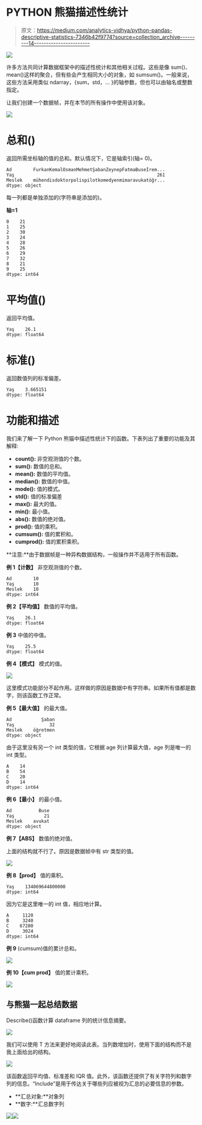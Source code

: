 # PYTHON 熊猫描述性统计

> 原文：<https://medium.com/analytics-vidhya/python-pandas-descriptive-statistics-7346b42f9774?source=collection_archive---------14----------------------->

![](img/3aeca5315131a43c00651a7b2b97d69a.png)

许多方法共同计算数据框架中的描述性统计和其他相关过程。这些是像 sum()、mean()这样的聚合，但有些会产生相同大小的对象，如 sumsum()。一般来说，这些方法采用类似 ndarray，{sum，std，... }的轴参数，但也可以由轴名或整数指定。

让我们创建一个数据帧，并在本节的所有操作中使用该对象。

![](img/d411a1f6a614b93ae546ca0b055f5647.png)

# 总和()

返回所需坐标轴的值的总和。默认情况下，它是轴索引(轴= 0)。

```
Ad        FurkanKemalOsmanMehmetŞabanZeynepFatmaBuseİrem...
Yaş                                                     261
Meslek    mühendisdoktorpolispilotkomedyenmimaravukatöğr...
dtype: object
```

每一列都是单独添加的(字符串是添加的)。

**轴=1**

```
0    21
1    25
2    30
3    24
4    28
5    26
6    29
7    32
8    21
9    25
dtype: int64
```

# 平均值()

返回平均值。

```
Yaş    26.1
dtype: float64
```

# 标准()

返回数值列的标准偏差。

```
Yaş    3.665151
dtype: float64
```

# 功能和描述

我们来了解一下 Python 熊猫中描述性统计下的函数。下表列出了重要的功能及其解释:

*   **count():** 非空观测值的个数。
*   **sum():** 数值的总和。
*   **mean():** 数值的平均值。
*   **median():** 数值的中值。
*   **mode():** 值的模式。
*   **std():** 值的标准偏差
*   **max():** 最大的值。
*   **min():** 最小值。
*   **abs():** 数值的绝对值。
*   **prod():** 值的乘积。
*   **cumsum():** 值的累积和。
*   **cumprod():** 值的累积乘积。

**注意:**由于数据帧是一种异构数据结构，一般操作并不适用于所有函数。

**例 1【计数】** 非空观测值的个数。

```
Ad        10
Yaş       10
Meslek    10
dtype: int64
```

**例 2【平均值】** 数值的平均值。

```
Yaş    26.1
dtype: float64
```

**例 3** 中值的中值。

```
Yaş    25.5
dtype: float64
```

**例 4【模式】** 模式的值。

![](img/040f94738b5461120164ce6b1cd54655.png)

这里模式功能部分不起作用。这样做的原因是数据中有字符串。如果所有值都是数字，则该函数工作正常。

**例 5【最大值】** 的最大值。

```
Ad           Şaban
Yaş             32
Meslek    öğretmen
dtype: object
```

由于这里没有另一个 int 类型的值，它根据 age 列计算最大值，age 列是唯一的 int 类型。

```
A    14
B    54
C    20
D    14
dtype: int64
```

**例 6【最小】** 的最小值。

```
Ad          Buse
Yaş           21
Meslek    avukat
dtype: object
```

**例 7【ABS】** 数值的绝对值。

上面的结构就不行了。原因是数据帧中有 str 类型的值。

![](img/cd6cac90042df62e6b9bd1e3780d71b9.png)

**例 8【prod】** 值的乘积。

```
Yaş    134069644800000
dtype: int64
```

因为它是这里唯一的 int 值，相应地计算。

```
A     1120
B     3240
C    67200
D     3024
dtype: int64
```

**例 9** (cumsum)值的累计总和。

![](img/6b16db4a171cc939b55b93bfcf1f9a2a.png)

**例 10【cum prod】** 值的累计乘积。

![](img/6f821b4ab5251320d1084c33ecc3f396.png)

## 与熊猫一起总结数据

Describe()函数计算 dataframe 列的统计信息摘要。

![](img/a8a90faf0c6c9dc42a3c0b07a371b83c.png)

我们可以使用 T 方法来更好地阅读此表。当列数增加时，使用下面的结构而不是我上面给出的结构。

![](img/24b6d618ca58d6f0211bdeb3c898f02f.png)

该函数返回平均值、标准差和 IQR 值。此外，该函数还提供了有关字符列和数字列的信息。“Include”是用于传达关于哪些列应被视为汇总的必要信息的参数。

*   **汇总对象:**对象列
*   **数字:**汇总数字列

![](img/a6e006114e48a91111e58e2947a01447.png)![](img/feeec054fc0a0f1034e2ef63c9b28785.png)